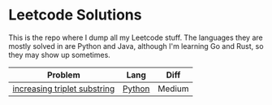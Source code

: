 # Leetcode Solutions

This is the repo where I dump all my Leetcode stuff. The languages they are mostly solved in are Python and Java, although I'm learning Go and Rust, so they may show up sometimes.

| Problem | Lang | Diff |
| --- | --- | --- |
| [increasing triplet substring](https://leetcode.com/explore/interview/card/top-interview-questions-medium/103/array-and-strings/781/) | [Python](./python/increasing-triplet-substring) | Medium |